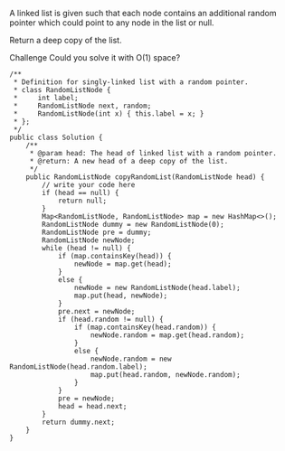 
A linked list is given such that each node contains an additional random pointer which could point to any node in the list or null.

Return a deep copy of the list.

Challenge
Could you solve it with O(1) space?

    /**
     * Definition for singly-linked list with a random pointer.
     * class RandomListNode {
     *     int label;
     *     RandomListNode next, random;
     *     RandomListNode(int x) { this.label = x; }
     * };
     */
    public class Solution {
        /**
         * @param head: The head of linked list with a random pointer.
         * @return: A new head of a deep copy of the list.
         */
        public RandomListNode copyRandomList(RandomListNode head) {
            // write your code here
            if (head == null) {
                return null;
            }
            Map<RandomListNode, RandomListNode> map = new HashMap<>();
            RandomListNode dummy = new RandomListNode(0);
            RandomListNode pre = dummy;
            RandomListNode newNode;
            while (head != null) {
                if (map.containsKey(head)) {
                    newNode = map.get(head);
                }
                else {
                    newNode = new RandomListNode(head.label);
                    map.put(head, newNode);
                }
                pre.next = newNode;
                if (head.random != null) {
                    if (map.containsKey(head.random)) {
                        newNode.random = map.get(head.random);
                    }
                    else {
                        newNode.random = new RandomListNode(head.random.label);
                        map.put(head.random, newNode.random);
                    }
                }
                pre = newNode;
                head = head.next;
            }
            return dummy.next;
        }
    }
